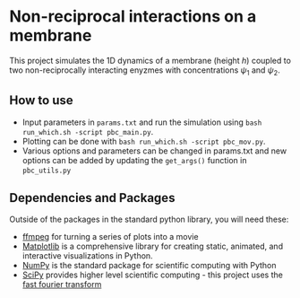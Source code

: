 # Non-reciprocal interactions on a membrane
This project simulates the 1D dynamics of a membrane (height $h$) coupled to two non-reciprocally interacting enyzmes with concentrations $\psi_1$ and $\psi_2$.

## How to use
- Input parameters in ```params.txt``` and run the simulation using ```bash run_which.sh -script pbc_main.py```. 
- Plotting can be done with ```bash run_which.sh -script pbc_mov.py```.
- Various options and parameters can be changed in params.txt and new options can be added by updating the ```get_args()``` function in ```pbc_utils.py```

## Dependencies and Packages
Outside of the packages in the standard python library, you will need these:
- [ffmpeg](https://ffmpeg.org/) for turning a series of plots into a movie
- [Matplotlib](https://matplotlib.org/) is a comprehensive library for creating static, animated, and interactive visualizations in Python.
- [NumPy](https://numpy.org/) is the standard package for scientific computing with Python
- [SciPy](https://scipy.org/) provides higher level scientific computing - this project uses the [fast fourier transform](https://docs.scipy.org/doc/scipy/tutorial/fft.html)
